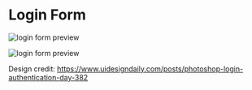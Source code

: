 # Login Form

![login form preview](https://user-images.githubusercontent.com/67356291/128603414-1c120808-5084-48e6-8fb0-1337b3596839.png)

![login form preview](https://user-images.githubusercontent.com/67356291/128603421-be1dd0ad-4a99-473e-aa24-b0fd02d9aee8.png)

Design credit: https://www.uidesigndaily.com/posts/photoshop-login-authentication-day-382
